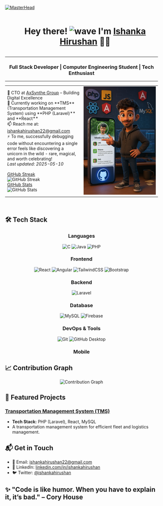 [![MasterHead](https://cubettech.com/wp-content/uploads/2021/05/WEB-Full-Stack-Developer.jpg)](https://ishankahirushan.github.io)

<div id="user-content-toc">
  <ul align="center">
    <summary>
      <h1 style="display: inline-block">
        Hey there! <img src="https://media.giphy.com/media/hvRJCLFzcasrR4ia7z/giphy.gif" width="35" alt="wave" /> I'm <a href="https://ishankahirushan.github.io/" target="_blank" rel="noopener noreferrer">Ishanka Hirushan</a> 👨‍💻
      </h1>
    </summary>
  </ul>
</div>

<hr>

<h3 align="center">Full Stack Developer | Computer Engineering Student | Tech Enthusiast</h3>

<hr>

<div align="center">
  <table>
    <tr>
      <td width="50%">
        💼 CTO at <a href="https://www.axsynthegroup.me" target="_blank">AxSynthe Group</a> – Building Digital Excellence<br>
        🌱 Currently working on **TMS** (Transportation Management System) using **PHP (Laravel)** and **React**<br>
        📫 Reach me at: <a href="mailto:ishankahirushan22@gmail.com">ishankahirushan22@gmail.com</a><br>
        ⚡ To me, successfully debugging code without encountering a single error feels like discovering a unicorn in the wild - rare, magical, and worth celebrating!<br>
        <i>Last updated: 2025-05-10</i><br>
        <br>
        <a href="https://github.com/ishankahirushan" target="_blank">GitHub Streak</a><br>
        <img src="https://github-readme-streak-stats.herokuapp.com/?user=ishankahirushan&theme=tokyonight&hide_border=true" alt="GitHub Streak" /><br>
        <a href="https://github.com/ishankahirushan" target="_blank">GitHub Stats</a><br>
        <img src="https://github-stats-alpha.vercel.app/api?username=ishankahirushan&cc=000000&tc=04e8f0&ic=fff&bc=000&hide_border=true" alt="GitHub Stats" />
      </td>
      <td width="50%">
        <img src="https://github.com/ishankahirushan/ishankahirushan/blob/main/Image-1.png" alt="coding gif" />
      </td>
    </tr>
  </table>
</div>

<br>

## 🛠️ Tech Stack

<div align="center">
  
  ### Languages
  <img src="https://img.shields.io/badge/C-A8B9CC?style=for-the-badge&logo=c&logoColor=white" alt="C" />
  <img src="https://img.shields.io/badge/Java-ED8B00?style=for-the-badge&logo=openjdk&logoColor=white" alt="Java" />
  <img src="https://img.shields.io/badge/PHP-777BB4?style=for-the-badge&logo=php&logoColor=white" alt="PHP" />

  ### Frontend
  ![React](https://img.shields.io/badge/React-20232A?style=for-the-badge&logo=react&logoColor=61DAFB)
  ![Angular](https://img.shields.io/badge/Angular-DD0031?style=for-the-badge&logo=angular&logoColor=white)
  ![TailwindCSS](https://img.shields.io/badge/TailwindCSS-38B2AC?style=for-the-badge&logo=tailwind-css&logoColor=white)
  ![Bootstrap](https://img.shields.io/badge/Bootstrap-563D7C?style=for-the-badge&logo=bootstrap&logoColor=white)

  ### Backend
  ![Laravel](https://img.shields.io/badge/Laravel-FF2D20?style=for-the-badge&logo=laravel&logoColor=white)

  ### Database
  ![MySQL](https://img.shields.io/badge/MySQL-4479A1?style=for-the-badge&logo=mysql&logoColor=white)
  ![Firebase](https://img.shields.io/badge/Firebase-FFCA28?style=for-the-badge&logo=firebase&logoColor=black)

  ### DevOps & Tools
  ![Git](https://img.shields.io/badge/Git-F05032?style=for-the-badge&logo=git&logoColor=white)
  ![GitHub Desktop](https://img.shields.io/badge/GitHub_Desktop-24292F?style=for-the-badge&logo=github&logoColor=white)
  
  ### Mobile
</div>

## 📈 Contribution Graph

<div align="center">
  <img src="https://github-readme-activity-graph.vercel.app/graph?username=ishankahirushan&bg_color=1a1b27&color=58a6ff&line=38bdae&point=bf91f3&area=true&hide_border=true" alt="Contribution Graph" />
</div>

## 🚀 Featured Projects

### [Transportation Management System (TMS)](https://github.com/ishankahirushan/tms)
- **Tech Stack:** PHP (Laravel), React, MySQL
- A transportation management system for efficient fleet and logistics management.

## 📬 Get in Touch
- 📧 Email: [ishankahirushan22@gmail.com](mailto:ishankahirushan22@gmail.com)
- 💼 LinkedIn: [linkedin.com/in/ishankahirushan](https://www.linkedin.com/in/ishankahirushan)
- 🐦 Twitter: [@ishankahirushan](https://twitter.com/ishankahirushan)

## ✨ "Code is like humor. When you have to explain it, it’s bad." – Cory House
